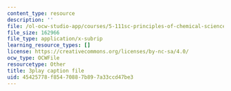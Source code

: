 ```yaml
---
content_type: resource
description: ''
file: /ol-ocw-studio-app/courses/5-111sc-principles-of-chemical-science-fall-2014/45425778f85470887b897a33ccd47be3_pSIAK5hzJeI.srt
file_size: 162966
file_type: application/x-subrip
learning_resource_types: []
license: https://creativecommons.org/licenses/by-nc-sa/4.0/
ocw_type: OCWFile
resourcetype: Other
title: 3play caption file
uid: 45425778-f854-7088-7b89-7a33ccd47be3
---
```

